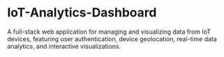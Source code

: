 # IoT-Analytics-Dashboard
A full-stack web application for managing and visualizing data from IoT devices, featuring user authentication, device geolocation, real-time data analytics, and interactive visualizations.